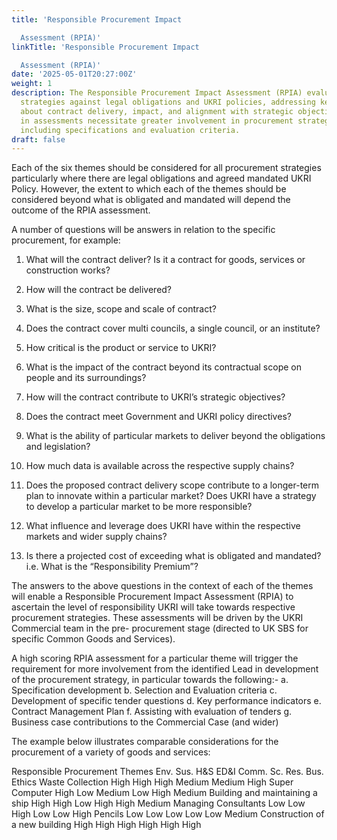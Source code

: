 ```yaml
---
title: 'Responsible Procurement Impact

  Assessment (RPIA)'
linkTitle: 'Responsible Procurement Impact

  Assessment (RPIA)'
date: '2025-05-01T20:27:00Z'
weight: 1
description: The Responsible Procurement Impact Assessment (RPIA) evaluates procurement
  strategies against legal obligations and UKRI policies, addressing key questions
  about contract delivery, impact, and alignment with strategic objectives. High scores
  in assessments necessitate greater involvement in procurement strategy development,
  including specifications and evaluation criteria.
draft: false
---
```



Each of the six themes should be considered for all procurement strategies particularly where there are legal obligations and agreed
mandated UKRI Policy. However, the extent to which each of the themes should be considered beyond what is obligated and mandated will depend the outcome of the RPIA assessment.


A number of questions will be answers in relation to the specific procurement, for example:

1. What will the contract deliver? Is it a
contract for goods, services or construction
works?

1. How will the contract be delivered?

1. What is the size, scope and scale of
contract?

1. Does the contract cover multi councils, a
single council, or an institute?

1. How critical is the product or service to
UKRI?

1. What is the impact of the contract beyond
its contractual scope on people and its
surroundings?

1. How will the contract contribute to UKRI’s
strategic objectives?

1. Does the contract meet Government and
UKRI policy directives?

1. What is the ability of particular markets
to deliver beyond the obligations and
legislation?

1. How much data is available across the
respective supply chains?

1. Does the proposed contract delivery scope
contribute to a longer-term plan to innovate
within a particular market? Does UKRI have
a strategy to develop a particular market to
be more responsible?

1. What influence and leverage does UKRI
have within the respective markets and
wider supply chains?

1. Is there a projected cost of exceeding what
is obligated and mandated? i.e. What is the
“Responsibility Premium”?


The answers to the above questions in the context of each of the themes will enable a Responsible Procurement Impact Assessment
(RPIA) to ascertain the level of responsibility UKRI will take towards respective procurement strategies. These assessments will be driven
by the UKRI Commercial team in the pre- procurement stage (directed to UK SBS for specific Common Goods and Services).


A high scoring RPIA assessment for a particular theme will trigger the requirement for more involvement from the identified Lead in development of the procurement strategy, in particular towards the following:-
a. Specification development
b. Selection and Evaluation criteria
c. Development of specific tender questions
d. Key performance indicators
e. Contract Management Plan
f. Assisting with evaluation of tenders
g. Business case contributions to the
Commercial Case (and wider)


The example below illustrates comparable
considerations for the procurement of a
variety of goods and services:

Responsible Procurement Themes
Env. Sus. H&S ED&I Comm. Sc. Res. Bus. Ethics
Waste Collection High High High Medium Medium High
Super Computer High Low Medium Low High Medium
Building and maintaining a ship High High Low High High Medium
Managing Consultants Low Low High Low Low High
Pencils Low Low Low Low Low Medium
Construction of a new building High High High High High High
